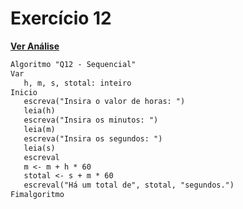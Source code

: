 # Exercício 12

[**Ver Análise**](Analise12.md)

```markdown
Algoritmo "Q12 - Sequencial"
Var
   h, m, s, stotal: inteiro
Inicio
   escreva("Insira o valor de horas: ")
   leia(h)
   escreva("Insira os minutos: ")
   leia(m)
   escreva("Insira os segundos: ")
   leia(s)
   escreval
   m <- m + h * 60
   stotal <- s + m * 60
   escreval("Há um total de", stotal, "segundos.")
Fimalgoritmo
